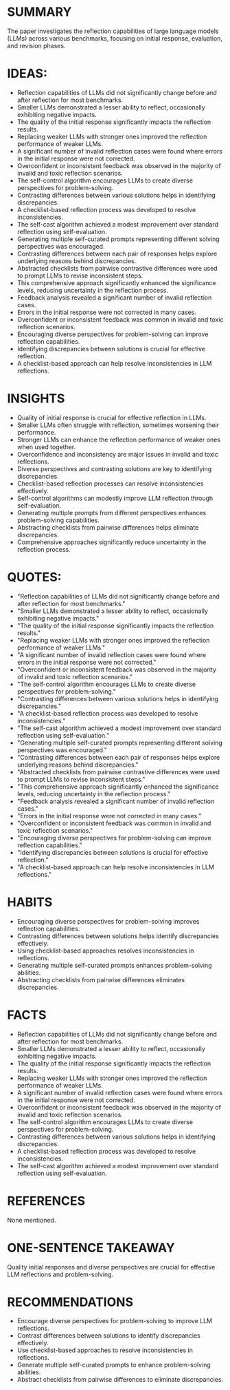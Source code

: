 # SUMMARY
The paper investigates the reflection capabilities of large language models (LLMs) across various benchmarks, focusing on initial response, evaluation, and revision phases.

# IDEAS:
- Reflection capabilities of LLMs did not significantly change before and after reflection for most benchmarks.
- Smaller LLMs demonstrated a lesser ability to reflect, occasionally exhibiting negative impacts.
- The quality of the initial response significantly impacts the reflection results.
- Replacing weaker LLMs with stronger ones improved the reflection performance of weaker LLMs.
- A significant number of invalid reflection cases were found where errors in the initial response were not corrected.
- Overconfident or inconsistent feedback was observed in the majority of invalid and toxic reflection scenarios.
- The self-control algorithm encourages LLMs to create diverse perspectives for problem-solving.
- Contrasting differences between various solutions helps in identifying discrepancies.
- A checklist-based reflection process was developed to resolve inconsistencies.
- The self-cast algorithm achieved a modest improvement over standard reflection using self-evaluation.
- Generating multiple self-curated prompts representing different solving perspectives was encouraged.
- Contrasting differences between each pair of responses helps explore underlying reasons behind discrepancies.
- Abstracted checklists from pairwise contrastive differences were used to prompt LLMs to revise inconsistent steps.
- This comprehensive approach significantly enhanced the significance levels, reducing uncertainty in the reflection process.
- Feedback analysis revealed a significant number of invalid reflection cases.
- Errors in the initial response were not corrected in many cases.
- Overconfident or inconsistent feedback was common in invalid and toxic reflection scenarios.
- Encouraging diverse perspectives for problem-solving can improve reflection capabilities.
- Identifying discrepancies between solutions is crucial for effective reflection.
- A checklist-based approach can help resolve inconsistencies in LLM reflections.

# INSIGHTS
- Quality of initial response is crucial for effective reflection in LLMs.
- Smaller LLMs often struggle with reflection, sometimes worsening their performance.
- Stronger LLMs can enhance the reflection performance of weaker ones when used together.
- Overconfidence and inconsistency are major issues in invalid and toxic reflections.
- Diverse perspectives and contrasting solutions are key to identifying discrepancies.
- Checklist-based reflection processes can resolve inconsistencies effectively.
- Self-control algorithms can modestly improve LLM reflection through self-evaluation.
- Generating multiple prompts from different perspectives enhances problem-solving capabilities.
- Abstracting checklists from pairwise differences helps eliminate discrepancies.
- Comprehensive approaches significantly reduce uncertainty in the reflection process.

# QUOTES:
- "Reflection capabilities of LLMs did not significantly change before and after reflection for most benchmarks."
- "Smaller LLMs demonstrated a lesser ability to reflect, occasionally exhibiting negative impacts."
- "The quality of the initial response significantly impacts the reflection results."
- "Replacing weaker LLMs with stronger ones improved the reflection performance of weaker LLMs."
- "A significant number of invalid reflection cases were found where errors in the initial response were not corrected."
- "Overconfident or inconsistent feedback was observed in the majority of invalid and toxic reflection scenarios."
- "The self-control algorithm encourages LLMs to create diverse perspectives for problem-solving."
- "Contrasting differences between various solutions helps in identifying discrepancies."
- "A checklist-based reflection process was developed to resolve inconsistencies."
- "The self-cast algorithm achieved a modest improvement over standard reflection using self-evaluation."
- "Generating multiple self-curated prompts representing different solving perspectives was encouraged."
- "Contrasting differences between each pair of responses helps explore underlying reasons behind discrepancies."
- "Abstracted checklists from pairwise contrastive differences were used to prompt LLMs to revise inconsistent steps."
- "This comprehensive approach significantly enhanced the significance levels, reducing uncertainty in the reflection process."
- "Feedback analysis revealed a significant number of invalid reflection cases."
- "Errors in the initial response were not corrected in many cases."
- "Overconfident or inconsistent feedback was common in invalid and toxic reflection scenarios."
- "Encouraging diverse perspectives for problem-solving can improve reflection capabilities."
- "Identifying discrepancies between solutions is crucial for effective reflection."
- "A checklist-based approach can help resolve inconsistencies in LLM reflections."

# HABITS
- Encouraging diverse perspectives for problem-solving improves reflection capabilities.
- Contrasting differences between solutions helps identify discrepancies effectively.
- Using checklist-based approaches resolves inconsistencies in reflections.
- Generating multiple self-curated prompts enhances problem-solving abilities.
- Abstracting checklists from pairwise differences eliminates discrepancies.

# FACTS
- Reflection capabilities of LLMs did not significantly change before and after reflection for most benchmarks.
- Smaller LLMs demonstrated a lesser ability to reflect, occasionally exhibiting negative impacts.
- The quality of the initial response significantly impacts the reflection results.
- Replacing weaker LLMs with stronger ones improved the reflection performance of weaker LLMs.
- A significant number of invalid reflection cases were found where errors in the initial response were not corrected.
- Overconfident or inconsistent feedback was observed in the majority of invalid and toxic reflection scenarios.
- The self-control algorithm encourages LLMs to create diverse perspectives for problem-solving.
- Contrasting differences between various solutions helps in identifying discrepancies.
- A checklist-based reflection process was developed to resolve inconsistencies.
- The self-cast algorithm achieved a modest improvement over standard reflection using self-evaluation.

# REFERENCES
None mentioned.

# ONE-SENTENCE TAKEAWAY
Quality initial responses and diverse perspectives are crucial for effective LLM reflections and problem-solving.

# RECOMMENDATIONS
- Encourage diverse perspectives for problem-solving to improve LLM reflections.
- Contrast differences between solutions to identify discrepancies effectively.
- Use checklist-based approaches to resolve inconsistencies in reflections.
- Generate multiple self-curated prompts to enhance problem-solving abilities.
- Abstract checklists from pairwise differences to eliminate discrepancies.